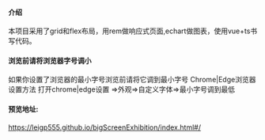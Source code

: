#### 介绍
本项目采用了grid和flex布局，用rem做响应式页面,echart做图表，使用vue+ts书写代码。
#### 浏览前请将浏览器字号调小
如果你设置了浏览器的最小字号浏览前请将它调到最小字号
Chrome|Edge浏览器设置方法
打开chrome|edge设置 =>外观=>自定义字体=>最小字号调到最低
#### 预览地址:
https://leigp555.github.io/bigScreenExhibition/index.html#/